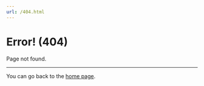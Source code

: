```yaml
---
url: /404.html
---
```


# Error! (404)

Page not found.

---

You can go back to the [home page](/).
